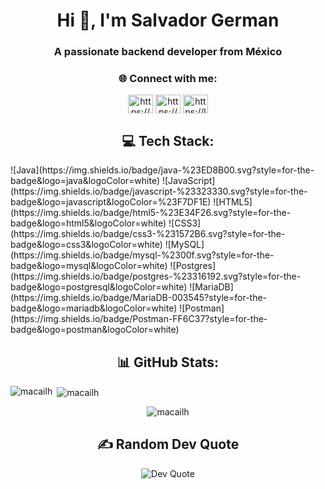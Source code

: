 <h1 align="center">Hi 👋, I'm Salvador German</h1>
<h3 align="center">A passionate backend developer from México</h3>

<h3 align="center">🌐 Connect with me:</h3>
<p align="center">
<a href="https://linkedin.com/in/https://www.linkedin.com/in/salvador-german/" target="blank"><img align="center" src="https://raw.githubusercontent.com/rahuldkjain/github-profile-readme-generator/master/src/images/icons/Social/linked-in-alt.svg" alt="https://www.linkedin.com/in/salvador-german/" height="30" width="40" /></a>
<a href="https://www.hackerrank.com/https://www.hackerrank.com/germansalvadore" target="blank"><img align="center" src="https://raw.githubusercontent.com/rahuldkjain/github-profile-readme-generator/master/src/images/icons/Social/hackerrank.svg" alt="https://www.hackerrank.com/germansalvadore" height="30" width="40" /></a>
<a href="https://www.leetcode.com/https://leetcode.com/macailh/" target="blank"><img align="center" src="https://raw.githubusercontent.com/rahuldkjain/github-profile-readme-generator/master/src/images/icons/Social/leet-code.svg" alt="https://leetcode.com/macailh/" height="30" width="40" /></a>
</p>

<h2 align="center">
💻 Tech Stack:
</h2>
<p align=¨center¨>
![Java](https://img.shields.io/badge/java-%23ED8B00.svg?style=for-the-badge&logo=java&logoColor=white) ![JavaScript](https://img.shields.io/badge/javascript-%23323330.svg?style=for-the-badge&logo=javascript&logoColor=%23F7DF1E) ![HTML5](https://img.shields.io/badge/html5-%23E34F26.svg?style=for-the-badge&logo=html5&logoColor=white) ![CSS3](https://img.shields.io/badge/css3-%231572B6.svg?style=for-the-badge&logo=css3&logoColor=white) ![MySQL](https://img.shields.io/badge/mysql-%2300f.svg?style=for-the-badge&logo=mysql&logoColor=white) ![Postgres](https://img.shields.io/badge/postgres-%23316192.svg?style=for-the-badge&logo=postgresql&logoColor=white) ![MariaDB](https://img.shields.io/badge/MariaDB-003545?style=for-the-badge&logo=mariadb&logoColor=white) ![Postman](https://img.shields.io/badge/Postman-FF6C37?style=for-the-badge&logo=postman&logoColor=white)
</p>


<h2 align="center">
 📊 GitHub Stats:
</h2>
<p><img align="left" src="https://github-readme-stats.vercel.app/api?username=macailh&theme=react&hide_border=true&include_all_commits=true&count_private=true" alt="macailh" /></p>

<p>&nbsp;<img align="center" src="https://github-readme-stats.vercel.app/api/top-langs/?username=macailh&theme=react&hide_border=true&include_all_commits=true&count_private=true&layout=compact" alt="macailh" /></p>
<p align="center">
<img align="center" src="https://github-readme-streak-stats.herokuapp.com/?user=macailh&theme=react&hide_border=true" alt="macailh" /></p>

<h2 align="center">
  ✍️ Random Dev Quote
</h2>
<p align="center">
<img src="https://quotes-github-readme.vercel.app/api?type=horizontal&theme=dark" alt="Dev Quote" />
</p>

